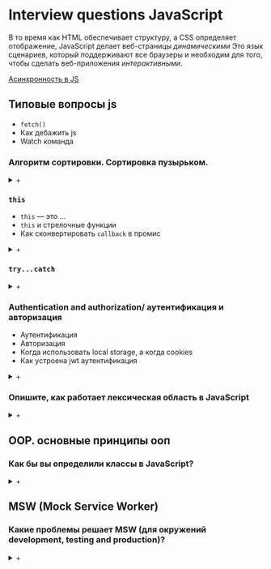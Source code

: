 # Interview questions JavaScript

В то время как HTML обеспечивает структуру, а CSS определяет отображение, JavaScript делает веб-страницы *динамическими*
Это язык сценариев, который поддерживают все браузеры и необходим для того, чтобы сделать веб-приложения *интерактивными*.

[Aсинхронность в JS](./asynchronous-in-js.md)

## Типовые вопросы js

- `fetch()`
- Как дебажить js
- Watch команда

### Aлгоритм сортировки. Cортировка пузырьком.
<details>
<summary markdown="span">+</summary>

Сортировку пузырьком (**Bubble Sort**) также иногда называют сортировкой простыми обменами.
Единственным преимуществом этого алгоритма является то, что он предельно прост в реализации.
Сам по себе он не является эффективным, имеет сложность **O(n²)** и на практике не используется.
Но на его основе созданы другие более сложные и оптимизированные алгоритмы:

- сортировка перемешиванием (**Cocktail sort**)

- сортировка кучей (**Heapsort**)

- быстрая сортировка (**Quicksort**)

Пример кода на JavaScript для сортировки массива методом пузырька:

```
const bubbleSort = arr => {
  const n = arr.length

  for (let i = 0; i < n - 1; i++) {
    for (let j = 0; j < n - i - 1; j++) {
      if (arr[j] > arr[j + 1]) {
        const temp = arr[j]

        arr[j] = arr[j + 1]
        arr[j + 1] = temp
      }
    }
  }

  return arr
}
```

В этом коде два вложенных цикла `for` проходят по всем элементам массива и сравнивают соседние элементы.
Если текущий элемент больше следующего, они меняются местами.
После каждого прохода наибольший элемент "всплывает" на последнюю позицию, и в следующем проходе его уже не нужно проверять.
</details>

### `this`

  - `this` — это ...
  - `this` и стрелочные функции
  - Как сконвертировать `callback` в промис

<details>
<summary markdown="span">+</summary>

В JavaScript ключевое слово `this` используется для ссылки на объект, который является текущим контекстом исполнения кода.
В разных контекстах значение `this` может отличаться:

- В глобальном контексте `this` ссылается на глобальный объект
(например, **window** в браузере или **global** в Node.js).

- В функции, вызванной в контексте объекта, `this` ссылается на этот объект.

- В обработчиках событий `this` ссылается на элемент, на котором произошло событие.

- Cтрелочные функции, не имеют своего собственного `this`.
Они наследуют его от родительского контекста или глобального (который ближе по иерархии).
</details>

### `try...catch`
<details>
<summary markdown="span">+</summary>

Конструкция `try...catch` позволяет выполнить произвольный код, но если в нем произошла ошибка,
то программа не остановит своё выполнение, а перейдёт в блок `catch`, где ошибку можно обработать.

В конструкцию `try...catch` можно добавить блок`finally`, который выполнится после блоков `try` и `catch`.
Неважно какой код выполнился в предыдущих блоках, после завершения исполнится код в блоке `finally`.
</details>

### Authentication and authorization/ аутентификация и авторизация

  - Аутентификация
  - Авторизация
  - Когда использовать local storage, а когда cookies
  - Как устроена jwt аутентификация

<details>
<summary markdown="span">+</summary>

- **Аутентификация** проверяет подлинность юзера (например по логину и паролю).

- **Авторизация** проверяет права юзера (например он админ и может редактировать записи других юзеров).
</details>

### Опишите, как работает лексическая область в JavaScript
<details>
<summary markdown="span">+</summary>

Видимость и доступ к переменным и функциям зависят от области, в которой они объявлены.
Эти элементы могут быть глобальными по области действия и, следовательно, доступными для всего кода, или локальными для блока кода или функции.
Внутренние функции лексически связаны внешними функциями, что означает, что они имеют доступ к переменным, объявленным их внешними функциями.
</details>

## ООР. основные принципы ооп

### Как бы вы определили классы в JavaScript?
<details>
<summary markdown="span">+</summary>

Класс — это, по сути, шаблон для инкапсулированного, многократно используемого кода, для которого может быть несколько экземпляров (называемых объектами), как и в любом объектно-ориентированном языке.
Классы содержат данные в виде переменных и функций, выполняющих код.
Классы объявляются либо как функции, либо с помощью ключевого слова class.
</details>

## MSW (Mock Service Worker)

### Какие проблемы решает MSW (для окружений development, testing and production)?
<details>
<summary markdown="span">+</summary>

**MSW (Mock Service Worker)** - это инструмент для создания мок-серверов,
которые могут использоваться в разных средах для следующих целей:

- В **development**-среде:

  - создание мок-серверов для эмуляции удаленного API;

  - разработка приложения в условиях, когда удаленный API еще не готов или недоступен;

  - оптимизация процесса разработки и тестирования приложения, за счет ускорения работы с сервером;

  - поддержка независимости от удаленного API и уменьшение зависимости приложения от сторонних сервисов;

- В **testing**-среде:

  - тестирования приложения на разных сценариях ответов от сервера;

- В **production**-среде:

  - тестирование новой функциональности без риска повреждения реальных данных;
</details>
